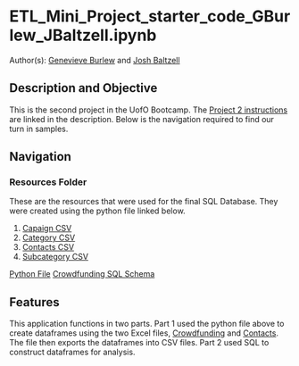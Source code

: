 # ETL_Mini_Project_starter_code_GBurlew_JBaltzell.ipynb
Author(s): [Genevieve Burlew]([url](https://github.com/gburlew)) and [Josh Baltzell]([url](https://github.com/baltzelj))

## Description and Objective
This is the second project in the UofO Bootcamp. The [Project 2 instructions]([url](https://bootcampspot.instructure.com/courses/5163/assignments/78000?module_item_id=1238696)) are linked in the description. Below is the navigation required to find our turn in samples.

## Navigation
### Resources Folder
These are the resources that were used for the final SQL Database. They were created using the python file linked below.
1. [Capaign CSV](Resources/campaign.csv)
2. [Category CSV](Resources/category.csv)
3. [Contacts CSV](Resources/contacts.csv)
4. [Subcategory CSV](Resources/subcategory.csv)

[Python File](ETL_Mini_Project_Starter_Code.ipynb)
[Crowdfunding SQL Schema](crowdfunding_db_schema.sql)

## Features
This application functions in two parts. Part 1 used the python file above to create dataframes using the two Excel files, [Crowdfunding](Resources/crowdfunding.xlsx) and [Contacts](Resources/contacts.xlsx). The file then exports the dataframes into CSV files. Part 2 used SQL to construct dataframes for analysis.
